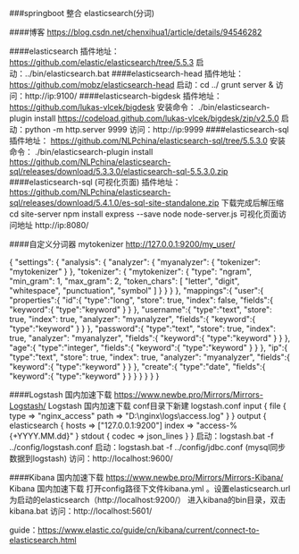 ###springboot 整合 elasticsearch(分词)

####博客
https://blog.csdn.net/chenxihua1/article/details/94546282

####elasticsearch
插件地址：
https://github.com/elastic/elasticsearch/tree/5.5.3
启动：../bin/elasticsearch.bat
####elasticsearch-head
插件地址：
https://github.com/mobz/elasticsearch-head
启动：cd ../  grunt server &
访问：http://ip:9100/
####elasticsearch-bigdesk
插件地址：
https://github.com/lukas-vlcek/bigdesk
安装命令：
./bin/elasticsearch-plugin install https://codeload.github.com/lukas-vlcek/bigdesk/zip/v2.5.0
启动：python -m http.server 9999
访问：http://ip:9999
####elasticsearch-sql
插件地址：
https://github.com/NLPchina/elasticsearch-sql/tree/5.5.3.0
安装命令：
./bin/elasticsearch-plugin install https://github.com/NLPchina/elasticsearch-sql/releases/download/5.3.3.0/elasticsearch-sql-5.5.3.0.zip
####elasticsearch-sql (可视化页面)
插件地址：
https://github.com/NLPchina/elasticsearch-sql/releases/download/5.4.1.0/es-sql-site-standalone.zip
下载完成后解压缩
cd site-server
npm install express --save
node node-server.js 
可视化页面访问地址
http://ip:8080/

####自定义分词器 mytokenizer
http://127.0.0.1:9200/my_user/

{
	"settings": {
    	"analysis": {
    		"analyzer": {
        		"myanalyzer": {
        			"tokenizer": "mytokenizer"
        		}
    		},
    		"tokenizer": {
        		"mytokenizer": {
        		"type": "ngram",
        		"min_gram": 1,
        		"max_gram": 2,
        		"token_chars": [
            		"letter",
            		"digit",
            		"whitespace",
            		"punctuation",
            		"symbol"
        		]
        		}
    		}
    	}
	},
    "mappings":{
        "user":{
            "properties":{
                "id":{
                    "type":"long",
                    "store": true,
                    "index": false,
                    "fields":{
                        "keyword":{
                            "type":"keyword"
                        }
                    }
                },
                "username":{
                    "type":"text",
                    "store": true,
                    "index": true,
                    "analyzer": "myanalyzer",
                    "fields":{
                        "keyword":{
                            "type":"keyword"
                        }
                    }
                },
                "password":{
                    "type":"text",
                    "store": true,
                    "index": true,
                    "analyzer": "myanalyzer",
                    "fields":{
                        "keyword":{
                            "type":"keyword"
                        }
                    }
                },
                "age":{
                    "type":"integer",
                    "fields":{
                        "keyword":{
                            "type":"keyword"
                        }
                    }
                },
                "ip":{
                    "type":"text",
                    "store": true,
                    "index": true,
                    "analyzer": "myanalyzer",
                    "fields":{
                        "keyword":{
                            "type":"keyword"
                        }
                    }
                },
                "create":{
                    "type":"date",
                    "fields":{
                        "keyword":{
                            "type":"keyword"
                        }
                    }
                }
            }
        }
    }
}


####Logstash 国内加速下载
https://www.newbe.pro/Mirrors/Mirrors-Logstash/       Logstash 国内加速下载
conf目录下新建 logstash.conf
input {
    file {
		type => "nginx_access"
        path => "D:\nginx\logs\access.log"
    }
}
output {
    elasticsearch {
        hosts => ["127.0.0.1:9200"]
        index => "access-%{+YYYY.MM.dd}"
    }
    stdout {
        codec => json_lines
    }
}
启动：logstash.bat -f  ../config/logstash.conf
启动：logstash.bat -f  ../config/jdbc.conf (mysql同步数据到logstash)
访问：http://localhost:9600/

####Kibana 国内加速下载
https://www.newbe.pro/Mirrors/Mirrors-Kibana/  Kibana 国内加速下载
打开config路径下文件kibana.yml 。设置elasticsearch.url为启动的elasticsearch（http://localhost:9200/）
进入kibana的bin目录，双击kibana.bat
访问：http://localhost:5601/

guide：https://www.elastic.co/guide/cn/kibana/current/connect-to-elasticsearch.html